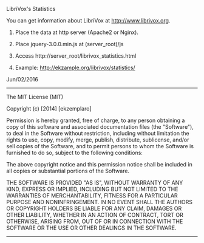 LibriVox's Statistics

You can get information about LibriVox at <http://www.librivox.org>.

1) Place the data at http server (Apache2 or Nginx).

2) Place jquery-3.0.0.min.js at (server_root)/js

3) Access http://server_root/librivox_statistics.html

4) Example: http://ekzample.org/librivox/statistics/

Jun/02/2016


-----------------------------------------------------------------------

The MIT License (MIT)

Copyright (c) [2014] [ekzemplaro]

Permission is hereby granted, free of charge, to any person obtaining a copy
of this software and associated documentation files (the "Software"), to deal
in the Software without restriction, including without limitation the rights
to use, copy, modify, merge, publish, distribute, sublicense, and/or sell
copies of the Software, and to permit persons to whom the Software is
furnished to do so, subject to the following conditions:

The above copyright notice and this permission notice shall be included in all
copies or substantial portions of the Software.

THE SOFTWARE IS PROVIDED "AS IS", WITHOUT WARRANTY OF ANY KIND, EXPRESS OR
IMPLIED, INCLUDING BUT NOT LIMITED TO THE WARRANTIES OF MERCHANTABILITY,
FITNESS FOR A PARTICULAR PURPOSE AND NONINFRINGEMENT. IN NO EVENT SHALL THE
AUTHORS OR COPYRIGHT HOLDERS BE LIABLE FOR ANY CLAIM, DAMAGES OR OTHER
LIABILITY, WHETHER IN AN ACTION OF CONTRACT, TORT OR OTHERWISE, ARISING FROM,
OUT OF OR IN CONNECTION WITH THE SOFTWARE OR THE USE OR OTHER DEALINGS IN THE
SOFTWARE.

-----------------------------------------------------------------------


